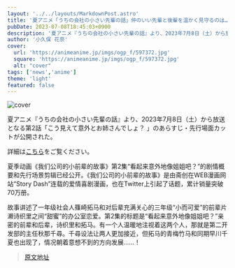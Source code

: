 ```yaml
---
layout: '../../layouts/MarkdownPost.astro'
title: '夏アニメ「うちの会社の小さい先輩の話」仲のいい先輩と後輩を温かく見守るのは… 第2話先行カット'
pubDate: 2023-07-08T18:45:03+0900
description: '夏アニメ『うちの会社の小さい先輩の話』より、2023年7月8日（土）から放送となる第2話「こう見えて意外とお姉さんでしょ？ 」のあらすじ・先行場面カットが公開された。'
author: '小久保 花奈'
cover:
  url: 'https://animeanime.jp/imgs/ogp_f/597372.jpg'
  square: 'https://animeanime.jp/imgs/ogp_f/597372.jpg'
  alt: "cover"
tags: ['news','anime']
theme: 'light'
featured: false
---
```


![cover](https://animeanime.jp/imgs/ogp_f/597372.jpg)

夏アニメ『うちの会社の小さい先輩の話』より、2023年7月8日（土）から放送となる第2話「こう見えて意外とお姉さんでしょ？ 」のあらすじ・先行場面カットが公開された。

詳細は[こちら](https://animeanime.jp/article/2023/07/08/78462.html)をご覧ください。

夏季动画《我们公司的小前辈的故事》第2集“看起来意外地像姐姐吧？”的剧情概要和先行场景剪辑已经公开。《我们公司的小前辈的故事》是由斋创在WEB漫画网站“Story Dash”连载的爱情喜剧漫画，也在Twitter上引起了话题，累计销量突破70万册。

故事讲述了一年级社会人篠崎拓马和对后辈充满关心的三年级“小而可爱”的前辈片濑诗织里之间“甜蜜”的办公室恋爱。第2集的标题是“看起来意外地像姐姐吧？”亲密的前辈和后辈，诗织里和拓马。有一个人温暖地注视着这两个人，那就是第二开发部的主任秋那千尋。千尋设法让两人更加接近，但拓马的青梅竹马和同期早川千夏也出现了，情况朝着意想不到的方向发展……！

>[原文地址](https://animeanime.jp/article/2023/07/08/78462.html)  